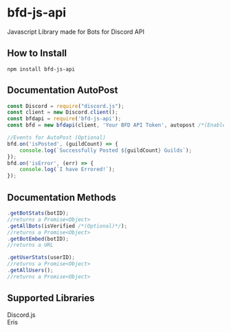 # bfd-js-api
Javascript Library made for Bots for Discord API

## How to Install
`npm install bfd-js-api`

## Documentation AutoPost
```js
const Discord = require("discord.js");
const client = new Discord.client();
const bfdapi = require('bfd-js-api');
const bfd = new bfdapi(client, 'Your BFD API Token', autopost /*(Enable AutoPost Stats? true or false)*/, intervalValue /*(in Seconds & Default to 30 Mins)*/);

//Events for AutoPost (Optional)
bfd.on('isPosted', (guildCount) => {
	console.log(`Successfully Posted ${guildCount} Guilds`);
});
bfd.on('isError', (err) => {
	console.log(`I have Errored!`);
});
```

## Documentation Methods
```js
.getBotStats(botID);
//returns a Promise<Object>
.getAllBots(isVerified /*(Optional)*/);
//returns a Promise<Object>
.getBotEmbed(botID);
//returns a URL

.getUserStats(userID);
//returns a Promise<Object>
.getAllUsers();
//returns a Promise<Object>
```

## Supported Libraries 
Discord.js
<br />
Eris